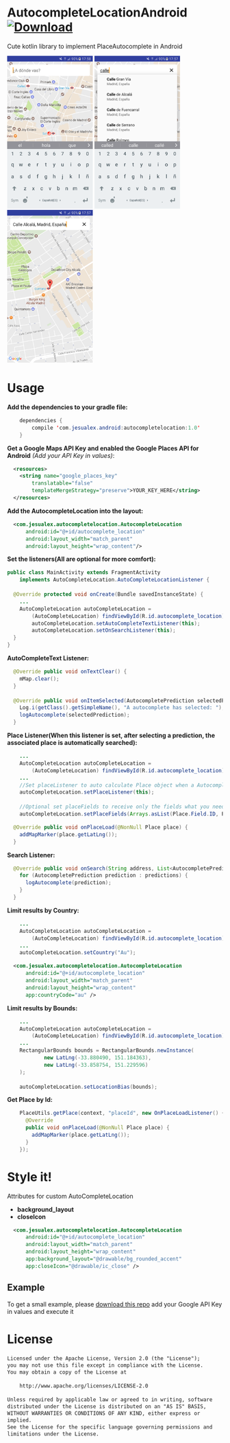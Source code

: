 # AutocompleteLocationAndroid [ ![Download](https://api.bintray.com/packages/jesualex/AutocompleteLocation/com.jesualex.autocompletelocation/images/download.svg) ](https://bintray.com/jesualex/AutocompleteLocation/com.jesualex.autocompletelocation/_latestVersion)

Cute kotlin library to implement PlaceAutocomplete in Android

<img src="art/init.png" width="200px" height="356px" />
<img src="art/autocomplete.png" width="200px" height="356px" />
<img src="art/place.png" width="200px" height="356px" />

# Usage
**Add the dependencies to your gradle file:**
```java
    dependencies {
        compile 'com.jesualex.android:autocompletelocation:1.0'
    }
```
**Get a Google Maps API Key and enabled the Google Places API for Android** *(Add your API Key in values)*:

```xml
  <resources>
    <string name="google_places_key"
        translatable="false"
        templateMergeStrategy="preserve">YOUR_KEY_HERE</string>
  </resources>
```
**Add the AutocompleteLocation into the layout:**
```xml
  <com.jesualex.autocompletelocation.AutocompleteLocation
      android:id="@+id/autocomplete_location"
      android:layout_width="match_parent"
      android:layout_height="wrap_content"/>
```
**Set the listeners(All are optional for more comfort):** 
```java
public class MainActivity extends FragmentActivity
    implements AutoCompleteLocation.AutoCompleteLocationListener {

  @Override protected void onCreate(Bundle savedInstanceState) {
    ...
    AutoCompleteLocation autoCompleteLocation =
        (AutoCompleteLocation) findViewById(R.id.autocomplete_location);
        autoCompleteLocation.setAutoCompleteTextListener(this);
        autoCompleteLocation.setOnSearchListener(this);
  }
}
```
**AutoCompleteText Listener:**
```java
  @Override public void onTextClear() {
    mMap.clear();
  }

  @Override public void onItemSelected(AutocompletePrediction selectedPrediction) {
    Log.i(getClass().getSimpleName(), "A autocomplete has selected: ");
    logAutocomplete(selectedPrediction);
  }
```

**Place Listener(When this listener is set, after selecting a prediction, the associated place is automatically searched):**
```java
    ...
    AutoCompleteLocation autoCompleteLocation =
        (AutoCompleteLocation) findViewById(R.id.autocomplete_location);
    ...
    //Set placeListener to auto calculate Place object when a AutocompletePrediction has selected.
    autoCompleteLocation.setPlaceListener(this);
    
    //Optional set placeFields to receive only the fields what you need. By default return ID, NAME and LAT_LNG.
    autoCompleteLocation.setPlaceFields(Arrays.asList(Place.Field.ID, Place.Field.NAME););
```

```java
  @Override public void onPlaceLoad(@NonNull Place place) {
    addMapMarker(place.getLatLng());
  }
```

**Search Listener:**
```java
  @Override public void onSearch(String address, List<AutocompletePrediction> predictions) {
    for (AutocompletePrediction prediction : predictions) {
      logAutocomplete(prediction);
    }
  }
```

**Limit results by Country:**
```java
    ...
    AutoCompleteLocation autoCompleteLocation =
        (AutoCompleteLocation) findViewById(R.id.autocomplete_location);
    ...
    autoCompleteLocation.setCountry("Au");
```

```xml
  <com.jesualex.autocompletelocation.AutocompleteLocation
      android:id="@+id/autocomplete_location"
      android:layout_width="match_parent"
      android:layout_height="wrap_content"
      app:countryCode="au" />
```

**Limit results by Bounds:**
```java
    ...
    AutoCompleteLocation autoCompleteLocation =
        (AutoCompleteLocation) findViewById(R.id.autocomplete_location);
    ...
    RectangularBounds bounds = RectangularBounds.newInstance(
            new LatLng(-33.880490, 151.184363),
            new LatLng(-33.858754, 151.229596)
    );
    
    autoCompleteLocation.setLocationBias(bounds);
```

**Get Place by Id:**
```java
    PlaceUtils.getPlace(context, "placeId", new OnPlaceLoadListener() {
      @Override
      public void onPlaceLoad(@NonNull Place place) {
        addMapMarker(place.getLatLng());
      }
    });
```

# Style it!
Attributes for custom AutoCompleteLocation
* __background_layout__
* __closeIcon__

```xml
  <com.jesualex.autocompletelocation.AutocompleteLocation
      android:id="@+id/autocomplete_location"
      android:layout_width="match_parent"
      android:layout_height="wrap_content"
      app:background_layout="@drawable/bg_rounded_accent"
      app:closeIcon="@drawable/ic_close" />
```

## Example

To get a small example, please [download this repo](/) add your Google API Key in values and execute it

# License
	Licensed under the Apache License, Version 2.0 (the "License");
	you may not use this file except in compliance with the License.
	You may obtain a copy of the License at

		http://www.apache.org/licenses/LICENSE-2.0

	Unless required by applicable law or agreed to in writing, software
	distributed under the License is distributed on an "AS IS" BASIS,
	WITHOUT WARRANTIES OR CONDITIONS OF ANY KIND, either express or implied.
	See the License for the specific language governing permissions and
	limitations under the License.
